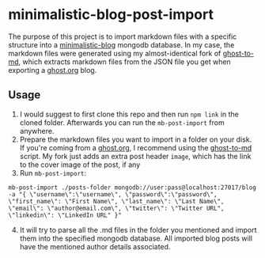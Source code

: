 # minimalistic-blog-post-import

The purpose of this project is to import markdown files with a specific structure into a [minimalistic-blog](https://github.com/alexchiri/minimalistic-blog) mongodb database.
In my case, the markdown files were generated using my almost-identical fork of [ghost-to-md](https://github.com/alexchiri/ghost-to-md), which extracts markdown files from the JSON file you get when exporting a [ghost.org](https://ghost.org/) blog.

## Usage

1. I would suggest to first clone this repo and then run `npm link` in the cloned folder. Afterwards you can run the `mb-post-import` from anywhere.
2. Prepare the markdown files you want to import in a folder on your disk. If you're coming from a [ghost.org](https://ghost.org/), I recommend using the [ghost-to-md](https://github.com/alexchiri/ghost-to-md) script. My fork just adds an extra post header `image`, which has the link to the cover image of the post, if any
3. Run `mb-post-import`:
```
mb-post-import ./posts-folder mongodb://user:pass@localhost:27017/blog -a "{ \"username\":\"username\", \"password\":\"password\", \"first_name\": \"First Name\", \"last_name\": \"Last Name\", \"email\": \"author@email.com\", \"twitter\": \"Twitter URL", \"linkedin\": \"LinkedIn URL" }"
```

4. It will try to parse all the .md files in the folder you mentioned and import them into the specified mongodb database. All imported blog posts will have the mentioned author details associated.